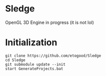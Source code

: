 # Sledge
OpenGL 3D Engine in progress (it is not lol)

# Initialization
~~~
git clone https://github.com/etogood/Sledge
cd Sledge
git submodule update --init
start GenerateProjects.bat
~~~
